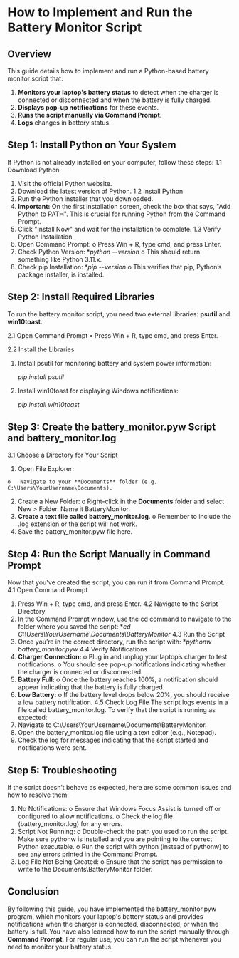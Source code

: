 # How to Implement and Run the Battery Monitor Script

## Overview

This guide details how to implement and run a Python-based battery monitor script that:
1.	**Monitors your laptop's battery status** to detect when the charger is connected or disconnected and when the battery is fully charged.
2.	**Displays pop-up notifications** for these events.
3.	**Runs the script manually via Command Prompt**.
4.	**Logs** changes in battery status.

## Step 1: Install Python on Your System

If Python is not already installed on your computer, follow these steps:
1.1 Download Python
  1.	Visit the official Python website.
  2.	Download the latest version of Python.
1.2 Install Python
  1.	Run the Python installer that you downloaded.
  2.	**Important:** On the first installation screen, check the box          that says, "Add Python to PATH". This is crucial for running        Python from the Command Prompt.
  3.	Click "Install Now" and wait for the installation to complete.
1.3 Verify Python Installation
  1.	Open Command Prompt:
        o	Press Win + R, type cmd, and press Enter.
  2.	Check Python Version:
      **python --version*
        o	This should return something like Python 3.11.x.
  3.	Check pip Installation:
      **pip --version*
        o	This verifies that pip, Python’s package installer, is              installed.

## Step 2: Install Required Libraries

To run the battery monitor script, you need two external libraries: **psutil** and **win10toast**.

2.1 Open Command Prompt
  •	Press Win + R, type cmd, and press Enter.

2.2 Install the Libraries
  1.	Install psutil for monitoring battery and system power information:

    	  *pip install psutil*
  3.	Install win10toast for displaying Windows notifications:

    	  *pip install win10toast*

## Step 3: Create the battery_monitor.pyw Script and battery_monitor.log
3.1 Choose a Directory for Your Script
  1.	Open File Explorer:
  
    o	Navigate to your **Documents** folder (e.g. C:\Users\YourUsername\Documents).
  2.	Create a New Folder:
  o	Right-click in the **Documents** folder and select New > Folder.   Name it BatteryMonitor.
  3.	**Create a text file called battery_monitor.log**. 
  o	Remember to include the .log extension or the script will not       work.
  4.	Save the battery_monitor.pyw file here.

## Step 4: Run the Script Manually in Command Prompt

Now that you've created the script, you can run it from Command Prompt.
4.1 Open Command Prompt
  1.	Press Win + R, type cmd, and press Enter.
4.2 Navigate to the Script Directory
  1.	In the Command Prompt window, use the cd command to navigate        to the folder where you saved the script:
        **cd C:\Users\YourUsername\Documents\BatteryMonitor*
4.3 Run the Script
  1.	Once you’re in the correct directory, run the script with:
        **pythonw battery_monitor.pyw*
4.4 Verify Notifications
  1.	**Charger Connection:**
        o	Plug in and unplug your laptop’s charger to test                    notifications.
        o	You should see pop-up notifications indicating whether              the charger is connected or disconnected.
  2.	**Battery Full:**
        o	Once the battery reaches 100%, a notification should                appear indicating that the battery is fully charged.
  3.	**Low Battery:**
        o	If the battery level drops below 20%, you should receive            a low battery notification.
4.5 Check Log File
The script logs events in a file called battery_monitor.log. To verify that the script is running as expected:
  1.	Navigate to C:\Users\YourUsername\Documents\BatteryMonitor.
  2.	Open the battery_monitor.log file using a text editor (e.g.,        Notepad).
  3.	Check the log for messages indicating that the script started       and notifications were sent.

## Step 5: Troubleshooting

If the script doesn’t behave as expected, here are some common issues and how to resolve them:
  1.	No Notifications:
        o	Ensure that Windows Focus Assist is turned off or                   configured to allow notifications.
        o	Check the log file (battery_monitor.log) for any errors.
  2.	Script Not Running:
        o	Double-check the path you used to run the script. Make              sure pythonw is installed and you are pointing to the               correct Python executable.
        o	Run the script with python (instead of pythonw) to see              any errors printed in the Command Prompt.
  3.	Log File Not Being Created:
        o	Ensure that the script has permission to write to the               Documents\BatteryMonitor folder.

## Conclusion

By following this guide, you have implemented the battery_monitor.pyw program, which monitors your laptop's battery status and provides notifications when the charger is connected, disconnected, or when the battery is full. You have also learned how to run the script manually through **Command Prompt**.
For regular use, you can run the script whenever you need to monitor your battery status.


